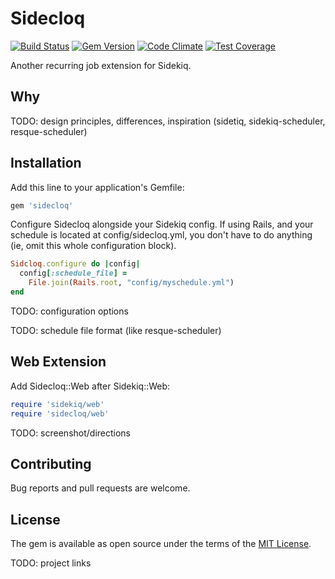 # Sidecloq

[![Build Status](https://travis-ci.org/mattyr/sidecloq.svg)](https://travis-ci.org/mattyr/sidecloq)
[![Gem Version](https://badge.fury.io/rb/sidecloq.svg)](https://badge.fury.io/rb/sidecloq)
[![Code Climate](https://codeclimate.com/github/mattyr/sidecloq/badges/gpa.svg)](https://codeclimate.com/github/mattyr/sidecloq)
[![Test Coverage](https://codeclimate.com/github/mattyr/sidecloq/badges/coverage.svg)](https://codeclimate.com/github/mattyr/sidecloq/coverage)

Another recurring job extension for Sidekiq.

## Why

TODO: design principles, differences, inspiration (sidetiq,
sidekiq-scheduler, resque-scheduler)

## Installation

Add this line to your application's Gemfile:

```ruby
gem 'sidecloq'
```

Configure Sidecloq alongside your Sidekiq config.  If using Rails, and
your schedule is located at config/sidecloq.yml, you don't have to do
anything (ie, omit this whole configuration block).

```ruby
Sidcloq.configure do |config|
  config[:schedule_file] =
    File.join(Rails.root, "config/myschedule.yml")
end
```

TODO: configuration options

TODO: schedule file format (like resque-scheduler)

## Web Extension

Add Sidecloq::Web after Sidekiq::Web:

```ruby
require 'sidekiq/web'
require 'sidecloq/web'
```

TODO: screenshot/directions

## Contributing

Bug reports and pull requests are welcome.

## License

The gem is available as open source under the terms of the [MIT License](http://opensource.org/licenses/MIT).

TODO: project links
